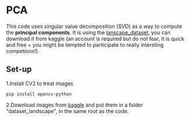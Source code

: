 # PCA

This code uses singular value decomposition (SVD) as a way to compute the **principal components**.
It is using the [lanscape_dataset](https://www.kaggle.com/rareone0602/landscape-pictures-pca/data), you can download it from kaggle (an account is required but do not fear, it is quick and free + you might be tempted to participate to really intersting competions!).

## Set-up
1.Install CV2 to treat images
```
pip install opencv-python
```
2.Download images from [kaggle](https://www.kaggle.com/rareone0602/landscape-pictures-pca/data) and put them in a folder "dataset_landscape", in the same root as the code.

